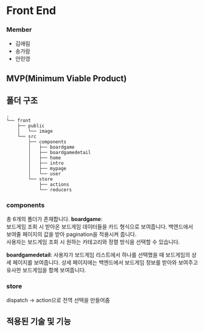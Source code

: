 # Front End

### Member

-   김애림
-   송가람
-   안민영

## MVP(Minimum Viable Product)

## 폴더 구조

```shell
.
└── front
    ├── public
    │   └── image
    └── src
        ├── components
        │   ├── boardgame
        │   ├── boardgamedetail
        │   ├── home
        │   ├── intro
        │   ├── mypage
        │   └── user
        └── store
            ├── actions
            └── reducers
```

### components

총 6개의 폴더가 존재합니다.
**boardgame**:  
보드게임 조회 시 받아온 보드게임 데이터들을 카드 형식으로 보여줍니다. 백엔드에서 보여줄 페이지의 값을 받아 pagination을 적용시켜 줍니다.  
사용자는 보드게임 조회 시 원하는 카테고리와 정렬 방식을 선택할 수 있습니다.

**boardgamedetail**:
사용자가 보드게임 리스트에서 하나를 선택했을 때 보드게임의 상세 페이지를 보여줍니다. 상세 페이지에는 백엔드에서 보드게임 정보를 받아와 보여주고 유사한 보드게임을 함께 보여줍니다.

### store

dispatch -> action으로 전역 선택을 만들어줌

## 적용된 기술 및 기능
